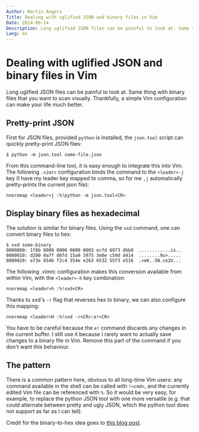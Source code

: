 ```yaml
---
Author: Martin Angers
Title: Dealing with uglified JSON and binary files in Vim
Date: 2014-06-14
Description: Long uglified JSON files can be painful to look at. Same thing with binary files that you want to scan visually. Thankfully, a simple Vim configuration can make your life much better.
Lang: en
---
```


# Dealing with uglified JSON and binary files in Vim

Long uglified JSON files can be painful to look at. Same thing with binary files that you want to scan visually. Thankfully, a simple Vim configuration can make your life much better.

## Pretty-print JSON

First for JSON files, provided `python` is installed, the `json.tool` script can quickly pretty-print JSON files:

```
$ python -m json.tool some-file.json 
```

From this command-line tool, it is easy enough to integrate this into Vim. The following `.vimrc` configuration binds the command to the `<leader>-j` key (I have my leader key mapped to comma, so for me `,j` automatically pretty-prints the current json file):

```
nnoremap <leader>j :%!python -m json.tool<CR>
```

## Display binary files as hexadecimal

The solution is similar for binary files. Using the `xxd` command, one can convert binary files to hex:

```
$ xxd some-binary
0000000: 1f8b 0800 0000 0000 0003 ecfd 6973 dbb8  ............is..
0000010: d200 0a7f d6fd 15a9 3975 3e8e c59d d414  ........9u>.....
0000020: e73e 654b f2c4 354e e263 6532 55f3 e516  .>eK..5N.ce2U...
```

The following .vimrc configuration makes this conversion available from within Vim, with the `<leader>-h` key combination:

```
nnoremap <leader>h :%!xxd<CR>
```

Thanks to xxd's `-r` flag that reverses hex to binary, we can also configure this mapping:

```
nnoremap <leader>H :%!xxd -r<CR>:e!<CR>
```

You have to be careful because the `e!` command discards any changes in the current buffer. I still use it because I rarely want to actually save changes to a binary file in Vim. Remove this part of the command if you don't want this behaviour.

## The pattern

There is a common pattern here, obvious to all long-time Vim users: any command available in the shell can be called with `!<cmd>`, and the currently edited Vim file can be referenced with `%`. So it would be very easy, for example, to replace the python JSON tool with one more versatile (e.g. that could alternate between pretty and ugly JSON, which the python tool does not support as far as I can tell).

Credit for the binary-to-hex idea goes to [this blog post][bin].

[bin]: http://www.kevssite.com/2009/04/21/using-vi-as-a-hex-editor/

